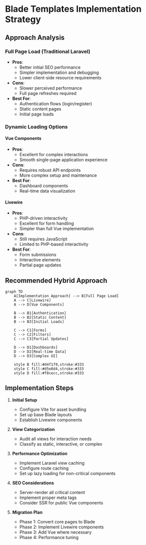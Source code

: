 # Blade Templates Implementation Strategy

## Approach Analysis

### Full Page Load (Traditional Laravel)
- **Pros**:
  - Better initial SEO performance
  - Simpler implementation and debugging
  - Lower client-side resource requirements
- **Cons**:
  - Slower perceived performance
  - Full page refreshes required
- **Best For**:
  - Authentication flows (login/register)
  - Static content pages
  - Initial page loads

### Dynamic Loading Options

#### Vue Components
- **Pros**:
  - Excellent for complex interactions
  - Smooth single-page application experience
- **Cons**:
  - Requires robust API endpoints
  - More complex setup and maintenance
- **Best For**:
  - Dashboard components
  - Real-time data visualization

#### Livewire
- **Pros**:
  - PHP-driven interactivity
  - Excellent for form handling
  - Simpler than full Vue implementation
- **Cons**:
  - Still requires JavaScript
  - Limited to PHP-based interactivity
- **Best For**:
  - Form submissions
  - Interactive elements
  - Partial page updates

## Recommended Hybrid Approach

```mermaid
graph TD
    A[Implementation Approach] --> B[Full Page Load]
    A --> C[Livewire]
    A --> D[Vue Components]
    
    B --> B1[Authentication]
    B --> B2[Static Content]
    B --> B3[Initial Loads]
    
    C --> C1[Forms]
    C --> C2[Filters]
    C --> C3[Partial Updates]
    
    D --> D1[Dashboards]
    D --> D2[Real-time Data]
    D --> D3[Complex UI]
    
    style B fill:#d4f1f9,stroke:#333
    style C fill:#d5e8d4,stroke:#333
    style D fill:#f8cecc,stroke:#333
```

## Implementation Steps

1. **Initial Setup**
   - Configure Vite for asset bundling
   - Set up base Blade layouts
   - Establish Livewire components

2. **View Categorization**
   - Audit all views for interaction needs
   - Classify as static, interactive, or complex

3. **Performance Optimization**
   - Implement Laravel view caching
   - Configure route caching
   - Set up lazy loading for non-critical components

4. **SEO Considerations**
   - Server-render all critical content
   - Implement proper meta tags
   - Consider SSR for public Vue components

5. **Migration Plan**
   - Phase 1: Convert core pages to Blade
   - Phase 2: Implement Livewire components
   - Phase 3: Add Vue where necessary
   - Phase 4: Performance tuning